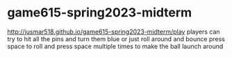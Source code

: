 # game615-spring2023-midterm
http://jusmar518.github.io/game615-spring2023-midterm/play 
players can try to hit all the pins and turn them blue or just roll around and bounce
press space to roll and press space multiple times to make the ball launch around
